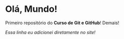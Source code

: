 # Olá, Mundo!

 Primeiro repositório do **Curso de Git e GitHub**! Demais!

*Essa linha eu adicionei diretamente no site!*
